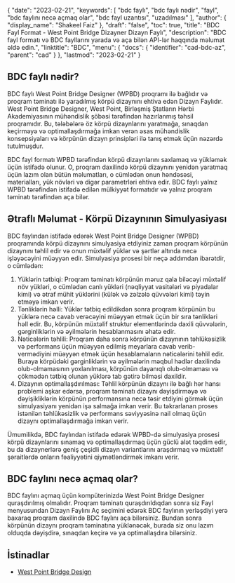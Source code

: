 {
  "date": "2023-02-21",
  "keywords": [
"bdc faylı",
"bdc faylı nədir",
"fayl",
"bdc faylını necə açmaq olar",
"bdc fayl uzantısı",
"uzadılması"
],
  "author": {
    "display_name": "Shakeel Faiz"
},
  "draft": "false",
  "toc": true,
  "title": "BDC Fayl Format - West Point Bridge Dizayner Dizayn Faylı",
  "description": "BDC fayl formatı və BDC fayllarını yarada və aça bilən API-lər haqqında məlumat əldə edin.",
  "linktitle": "BDC",
  "menu": {
    "docs": {
      "identifier": "cad-bdc-az",
      "parent": "cad"
}
},
  "lastmod": "2023-02-21"
}

## BDC faylı nədir?

BDC faylı West Point Bridge Designer (WPBD) proqramı ilə bağlıdır və proqram təminatı ilə yaradılmış körpü dizaynını ehtiva edən Dizayn Faylıdır. West Point Bridge Designer, West Point, Birləşmiş Ştatların Hərbi Akademiyasının mühəndislik şöbəsi tərəfindən hazırlanmış təhsil proqramıdır. Bu, tələbələrə öz körpü dizaynlarını yaratmağa, sınaqdan keçirməyə və optimallaşdırmağa imkan verən əsas mühəndislik konsepsiyaları və körpünün dizayn prinsipləri ilə tanış etmək üçün nəzərdə tutulmuşdur.

BDC fayl formatı WPBD tərəfindən körpü dizaynlarını saxlamaq və yükləmək üçün istifadə olunur. O, proqram daxilində körpü dizaynını yenidən yaratmaq üçün lazım olan bütün məlumatları, o cümlədən onun həndəsəsi, materialları, yük növləri və digər parametrləri ehtiva edir. BDC faylı yalnız WPBD tərəfindən istifadə edilən mülkiyyət formatıdır və yalnız proqram təminatı tərəfindən aça bilər.

## Ətraflı Məlumat - Körpü Dizaynının Simulyasiyası

BDC faylından istifadə edərək West Point Bridge Designer (WPBD) proqramında körpü dizaynını simulyasiya etdiyiniz zaman proqram körpünün dizaynını təhlil edir və onun müxtəlif yüklər və şərtlər altında necə işləyəcəyini müəyyən edir. Simulyasiya prosesi bir neçə addımdan ibarətdir, o cümlədən:

1. Yüklərin tətbiqi: Proqram təminatı körpünün məruz qala biləcəyi müxtəlif növ yükləri, o cümlədən canlı yükləri (nəqliyyat vasitələri və piyadalar kimi) və ətraf mühit yüklərini (külək və zəlzələ qüvvələri kimi) təyin etməyə imkan verir.
2. Tənliklərin həlli: Yüklər tətbiq edildikdən sonra proqram körpünün bu yüklərə necə cavab verəcəyini müəyyən etmək üçün bir sıra tənlikləri həll edir. Bu, körpünün müxtəlif struktur elementlərində daxili qüvvələrin, gərginliklərin və əyilmələrin hesablanmasını əhatə edir.
3. Nəticələrin təhlili: Proqram daha sonra körpünün dizaynının təhlükəsizlik və performans üçün müəyyən edilmiş meyarlara cavab verib-vermədiyini müəyyən etmək üçün hesablamaların nəticələrini təhlil edir. Buraya körpüdəki gərginliklərin və əyilmələrin məqbul hədlər daxilində olub-olmamasının yoxlanılması, körpünün dayanıqlı olub-olmaması və çökmədən tətbiq olunan yüklərə tab gətirə bilməsi daxildir.
4. Dizaynın optimallaşdırılması: Təhlil körpünün dizaynı ilə bağlı hər hansı problemi aşkar edərsə, proqram təminatı dizaynı dəyişdirməyə və dəyişikliklərin körpünün performansına necə təsir etdiyini görmək üçün simulyasiyanı yenidən işə salmağa imkan verir. Bu təkrarlanan proses istənilən təhlükəsizlik və performans səviyyəsinə nail olmaq üçün dizaynı optimallaşdırmağa imkan verir.

Ümumilikdə, BDC faylından istifadə edərək WPBD-də simulyasiya prosesi körpü dizaynlarını sınamaq və optimallaşdırmaq üçün güclü alət təqdim edir, bu da dizaynerlərə geniş çeşidli dizayn variantlarını araşdırmaq və müxtəlif şəraitlərdə onların fəaliyyətini qiymətləndirmək imkanı verir.

## BDC faylını necə açmaq olar?

BDC faylını açmaq üçün kompüterinizdə West Point Bridge Designer quraşdırılmış olmalıdır. Proqram təminatı quraşdırıldıqdan sonra siz Fayl menyusundan Dizayn Faylını Aç seçimini edərək BDC faylının yerləşdiyi yerə baxaraq proqram daxilində BDC faylını aça bilərsiniz. Bundan sonra körpünün dizaynı proqram təminatına yüklənəcək, burada siz onu lazım olduqda dəyişdirə, sınaqdan keçirə və ya optimallaşdıra bilərsiniz.

## İstinadlar
* [West Point Bridge Design](https://stem.northeastern.edu/programs/ayp/fieldtrips/activities/wpbd/)
